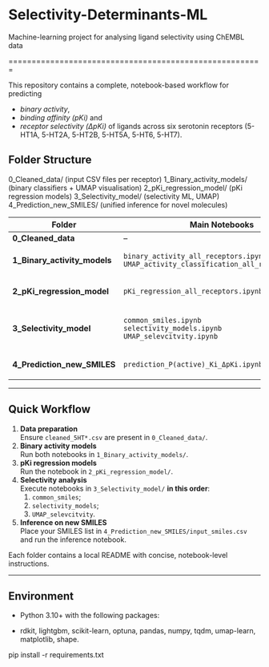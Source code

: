# Selectivity-Determinants-ML
Machine-learning project for analysing ligand selectivity using ChEMBL data

=======================================================

This repository contains a complete, notebook-based workflow for predicting
- *binary activity*,
- *binding affinity (pKi)* and
- *receptor selectivity (ΔpKi)*
of ligands across six serotonin receptors
(5-HT1A, 5-HT2A, 5-HT2B, 5-HT5A, 5-HT6, 5-HT7).

Folder Structure
----------------
0_Cleaned_data/ (input CSV files per receptor)
1_Binary_activity_models/ (binary classifiers + UMAP visualisation)
2_pKi_regression_model/  (pKi regression models)
3_Selectivity_model/ (selectivity ML, UMAP) 
4_Prediction_new_SMILES/ (unified inference for novel molecules)


| Folder | Main Notebooks | Key Outputs |
|--------|----------------|-------------|
| **0_Cleaned_data** | – | `cleaned_5HT*.csv` |
| **1_Binary_activity_models** | `binary_activity_all_receptors.ipynb`<br>`UMAP_activity_classification_all_receptors.ipynb` | `results/<receptor>/` ROC/PR curves, feature lists, `model.pkl`<br>`figs/UMAP_<receptor>.png` |
| **2_pKi_regression_model** | `pKi_regression_all_receptors.ipynb` | `results/<receptor>/` R² / RMSE / MAE, scatter & residual plots, `model.pkl` |
| **3_Selectivity_model** | `common_smiles.ipynb`<br>`selectivity_models.ipynb`<br>`UMAP_selevcitvity.ipynb` | `results/selectivity_models/` pair-wise classifiers<br>`figs/UMAP_selectivity/` selectivity clusters |
| **4_Prediction_new_SMILES** | `prediction_P(active)_Ki_ΔpKi.ipynb` | `results/prediction/predictions.csv` (P(active), *p*Ki, Δ*p*Ki)<br>`prediction_overview.png` |


---

## Quick Workflow

1. **Data preparation**  
   Ensure `cleaned_5HT*.csv` are present in `0_Cleaned_data/`.
2. **Binary activity models**  
   Run both notebooks in `1_Binary_activity_models/`.
3. **pKi regression models**  
   Run the notebook in `2_pKi_regression_model/`.
4. **Selectivity analysis**  
   Execute notebooks in `3_Selectivity_model/` **in this order**:  
   1. `common_smiles`;
   2. `selectivity_models`;
   3. `UMAP_selevcitvity`.
5. **Inference on new SMILES**  
   Place your SMILES list in `4_Prediction_new_SMILES/input_smiles.csv` and run the inference notebook.

Each folder contains a local README with concise, notebook-level instructions.

---

## Environment

- Python 3.10+ with the following packages:

- rdkit, lightgbm, scikit-learn, optuna, pandas, 
  numpy, tqdm, umap-learn, matplotlib, shape.

pip install -r requirements.txt
